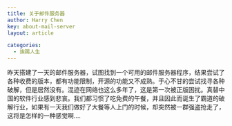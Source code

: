 ```yaml
---
title: 关于邮件服务器
author: Harry Chen
key: about-mail-server
layout: article

categories:
  - 挨踢人生
---
```


  昨天搭建了一天的邮件服务器，试图找到一个可用的邮件服务器程序，结果尝试了各种收费的版本，都有功能限制，开源的功能又不成熟。于心不甘的尝试找寻各种破解，但是居然没有。混迹在网络也这么多年了，这是第一次被正版困扰。真替中国的软件行业感到悲哀。我们都习惯了吃免费的午餐，并且因此而诞生了霸道的破解行业，如果有一天我们做好了大餐等人上门的时候，却突然被一群强盗抢走了，这将是怎样的一种感觉啊….
